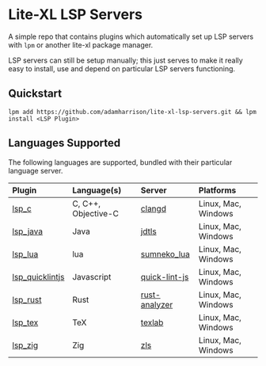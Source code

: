 # Lite-XL LSP Servers

A simple repo that contains plugins which automatically set up LSP servers with `lpm` or another
lite-xl package manager.

LSP servers can still be setup manually; this just serves to make it really easy to install, use
and depend on particular LSP servers functioning.

## Quickstart

```
lpm add https://github.com/adamharrison/lite-xl-lsp-servers.git && lpm install <LSP Plugin>
```

## Languages Supported

The following languages are supported, bundled with their particular language server.

| Plugin                                                       | Language(s)          | Server                                                          | Platforms
| :----------------------------------------------------------- | :------------------- | :-------------------------------------------------------------- | :------------------
| [lsp_c](/plugins/lsp_c.lua?raw=1)                            | C, C++, Objective-C  | [clangd](https://github.com/clangd/clangd)                      | Linux, Mac, Windows
| [lsp_java](/plugins/lsp_java.lua?raw=1)                      | Java                 | [jdtls](https://github.com/eclipse-jdtls/eclipse.jdt.ls)        | Linux, Mac, Windows
| [lsp_lua](/plugins/lsp_lua.lua?raw=1)                        | lua                  | [sumneko_lua](https://github.com/sumneko/lua-language-server)   | Linux, Mac, Windows
| [lsp_quicklintjs](/plugins/lsp_quicklintjs.lua?raw=1)        | Javascript           | [quick-lint-js](https://quick-lint-js.com/)                     | Linux, Mac, Windows
| [lsp_rust](/plugins/lsp_rust.lua?raw=1)                      | Rust                 | [rust-analyzer](https://github.com/rust-lang/rust-analyzer)     | Linux, Mac, Windows
| [lsp_tex](/plugins/lsp_tex.lua?raw=1)                        | TeX                  | [texlab](https://github.com/latex-lsp/texlab)                   | Linux, Mac, Windows
| [lsp_zig](/plugins/lsp_zig.lua?raw=1)                        | Zig                  | [zls](https://github.com/zigtools/zls)                          | Linux, Mac, Windows